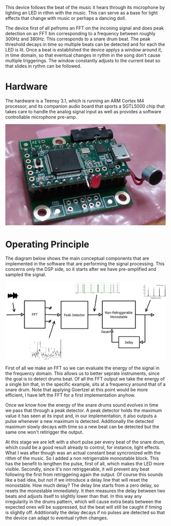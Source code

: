 This device follows the beat of the music it hears through its microphone by lighting an LED in rithm with the music. This can serve as a base for light effects that change with music or perhaps a dancing doll.

The device first of all pefroms an FFT on the inconing signal and does peak detection on an FFT bin corresponding to a frequency between roughly 300Hz and 380Hz. This corresponds to a snare drum beat. The peak threshold decays in time so multiple beats can be detected and for each the LED is lit. Once a beat is established the device applys a window around it, in time domain, so that eventual changes in rythm in the song don't cause multiple triggerings. The window constantly adjusts to the current beat so that slides in rythm can be followed.

Hardware
===========

The hardware is a Teensy 3.1, which is running an ARM Cortex M4 processor, and its companion audio board that sports a SGTL5000 chip that takes care to handle the analog signal input as well as provides a software controllable microphone pre-amp.

![Proto](documentation/proto.png)

Operating Principle
===========

The diagram below shows the main conceptual components that are implemented in the software that are performing the signal processing. This concerns only the DSP side, so it starts after we have pre-amplified and sampled the signal.

![Block](documentation/block.png)

First of all we make an FFT so we can evaluate the energy of the signal in the frequency domain. This allows us to better seprate instruments, since the goal is to detect drums beat. Of all the FFT output we take the energy of a single bin that, in the specific example, sits at a frequency around that of a snare drum. Note that applying Goertzel at this point would be more efficient, I have left the FFT for a first implementation anyhow. 

Once we know how the energy of the snare drums sound evolves in time we pass that through a peak detector. A peak detector holds the maximum value it has seen at its input and, in our implementation, it also outputs a pulse whenever a new maximum is detected. Additionally the detected maximum slowly decays with time so a new beat can be detected but the same one won't retirigger the output.

At this stage we are left with a short pulse per every beat of the snare drum, which could be a good result already to control, for instance, light effects. What I was after though was an actual constant beat syncronized with the rithm of the music. So I added a non retrigerrable monostable block. This has the benefit to lengthen the pulse, first of all, which makes the LED more visible.  Secondly, since it's non retriggerable, it will prevent any beat following the first from retriggering again the output. Of course this sounds like a bad idea, but not if we introduce a delay line that will reset the monostable. How much delay? The delay line starts from a zero delay, so resets the monostable immediately. It then measures the delay between two beats and adjusts itself to slightly lower than that. In this way any irregularity in the drums pattern, which will cause extra beats between the expected ones will be suppressed, but the beat will still be caught if timing is slightly off. Additionally the delay decays if no pulses are detected so that the device can adapt to eventual rythm changes.
